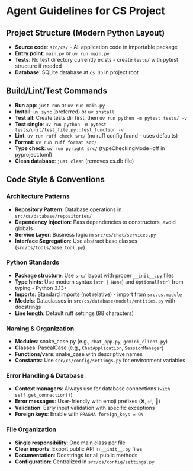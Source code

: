 # Agent Guidelines for CS Project

## Project Structure (Modern Python Layout)
- **Source code**: `src/cs/` - All application code in importable package
- **Entry point**: `main.py` or `uv run main.py`
- **Tests**: No test directory currently exists - create `tests/` with pytest structure if needed
- **Database**: SQLite database at `cs.db` in project root

## Build/Lint/Test Commands
- **Run app**: `just run` or `uv run main.py`
- **Install**: `uv sync` (preferred) or `uv install`
- **Test all**: Create tests dir first, then `uv run python -m pytest tests/ -v`
- **Test single**: `uv run python -m pytest tests/unit/test_file.py::test_function -v`
- **Lint**: `uv run ruff check src/` (no ruff config found - uses defaults)
- **Format**: `uv run ruff format src/`
- **Type check**: `uv run pyright src/` (typeCheckingMode=off in pyproject.toml)
- **Clean database**: `just clean` (removes cs.db file)

## Code Style & Conventions

### Architecture Patterns
- **Repository Pattern**: Database operations in `src/cs/database/repositories/`
- **Dependency Injection**: Pass dependencies to constructors, avoid globals
- **Service Layer**: Business logic in `src/cs/chat/services.py`
- **Interface Segregation**: Use abstract base classes (`src/cs/tools/base_tool.py`)

### Python Standards
- **Package structure**: Use `src/` layout with proper `__init__.py` files
- **Type hints**: Use modern syntax (`str | None`) and `Optional[str]` from typing - Python 3.13+
- **Imports**: Standard imports (not relative) - import from `src.cs.module`
- **Models**: Dataclasses in `src/cs/database/models/entities.py` with docstrings
- **Line length**: Default ruff settings (88 characters)

### Naming & Organization
- **Modules**: snake_case.py (e.g., `chat_app.py`, `gemini_client.py`)
- **Classes**: PascalCase (e.g., `ChatApplication`, `SessionManager`)
- **Functions/vars**: snake_case with descriptive names
- **Constants**: Use `src/cs/config/settings.py` for environment variables

### Error Handling & Database
- **Context managers**: Always use for database connections (`with self.get_connection()`)
- **Error messages**: User-friendly with emoji prefixes (❌, ✅, 🚀)
- **Validation**: Early input validation with specific exceptions
- **Foreign keys**: Enable with `PRAGMA foreign_keys = ON`

### File Organization
- **Single responsibility**: One main class per file
- **Clear imports**: Export public API in `__init__.py` files
- **Documentation**: Docstrings for all public methods
- **Configuration**: Centralized in `src/cs/config/settings.py`